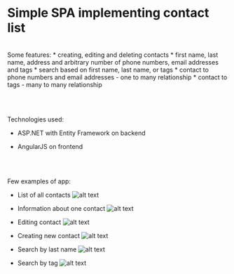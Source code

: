 # Simple SPA implementing contact list #
<br>
Some features:
* creating, editing and deleting contacts
* first name, last name, address and arbitrary number of phone numbers, email addresses and tags
* search based on first name, last name, or tags
* contact to phone numbers and email addresses - one to many relationship
* contact to tags - many to many relationship

<br><br>

Technologies used:
* ASP.NET with Entity Framework on backend
* AngularJS on frontend
     
     
     <br><br>
     
Few examples of app:
 
* List of all contacts
 ![alt text](https://image.ibb.co/gcdiBG/Screenshot_7.png)

* Information about one contact
![alt text](https://image.ibb.co/di13BG/Screenshot_1.png)

* Editing contact
![alt text](https://image.ibb.co/eE41yw/Screenshot_2.png)

* Creating new contact
![alt text](https://image.ibb.co/fZKqrG/Screenshot_3.png)
 
* Search by last name
![alt text](https://image.ibb.co/eACX5b/Screenshot_4.png)
 
* Search by tag
![alt text](https://image.ibb.co/kMM3BG/Screenshot_5.png)
